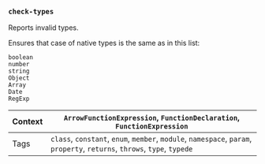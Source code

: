 ### `check-types`

Reports invalid types.

Ensures that case of native types is the same as in this list:

```
boolean
number
string
Object
Array
Date
RegExp
```

|Context|`ArrowFunctionExpression`, `FunctionDeclaration`, `FunctionExpression`|
|---|---|
|Tags|`class`, `constant`, `enum`, `member`, `module`, `namespace`, `param`, `property`, `returns`, `throws`, `type`, `typede`|

<!-- assertions checkTypes -->
